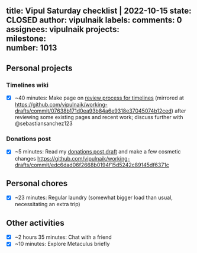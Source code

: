 title:	Vipul Saturday checklist | 2022-10-15
state:	CLOSED
author:	vipulnaik
labels:	
comments:	0
assignees:	vipulnaik
projects:	
milestone:	
number:	1013
--
## Personal projects

### Timelines wiki

- [x] ~40 minutes: Make page on [review process for timelines](https://timelines.issarice.com/wiki/Review_process_for_timelines) (mirrored at https://github.com/vipulnaik/working-drafts/commit/07638b171d0ea93b84a6e9318e37045074b12ced) after reviewing some existing pages and recent work; discuss further with @sebastiansanchez123

### Donations post

- [x] ~5 minutes: Read my [donations post draft](https://github.com/vipulnaik/working-drafts/blob/master/eaf/my-donation-budget-and-fallback-donation-allocation.md) and make a few cosmetic changes https://github.com/vipulnaik/working-drafts/commit/edc6dad06f2668b0194f15d5242c89145df6371c

## Personal chores

- [x] ~23 minutes: Regular laundry (somewhat bigger load than usual, necessitating an extra trip)

## Other activities

- [x] ~2 hours 35 minutes: Chat with a friend
- [x] ~10 minutes: Explore Metaculus briefly 
